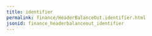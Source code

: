 ```yaml
---
title: identifier
permalink: finance/HeaderBalanceOut.identifier.html
jsonid: finance_headerbalanceout_identifier
---
```


